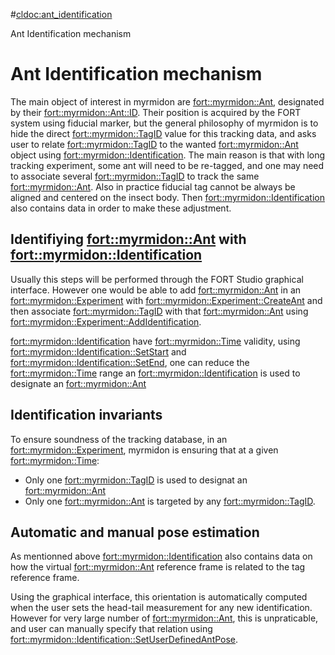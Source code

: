 #<cldoc:ant_identification>

Ant Identification mechanism

# Ant Identification mechanism

The main object of interest in myrmidon are <fort::myrmidon::Ant>, designated by their
<fort::myrmidon::Ant::ID>. Their position is acquired by the FORT
system using fiducial marker, but the general philosophy of myrmidon
is to hide the direct <fort::myrmidon::TagID> value for this tracking
data, and asks user to relate <fort::myrmidon::TagID> to the wanted
<fort::myrmidon::Ant> object using
<fort::myrmidon::Identification>. The main reason is that with long
tracking experiment, some ant will need to be re-tagged, and one may
need to associate several <fort::myrmidon::TagID> to track the same
<fort::myrmidon::Ant>. Also in practice fiducial tag cannot be always
be aligned and centered on the insect body. Then
<fort::myrmidon::Identification> also contains data in order to make
these adjustment.

## Identifiying <fort::myrmidon::Ant> with <fort::myrmidon::Identification>

Usually this steps will be performed through the FORT Studio graphical
interface. However one would be able to add <fort::myrmidon::Ant> in
an <fort::myrmidon::Experiment> with
<fort::myrmidon::Experiment::CreateAnt> and then associate
<fort::myrmidon::TagID> with that <fort::myrmidon::Ant> using
<fort::myrmidon::Experiment::AddIdentification>.

<fort::myrmidon::Identification> have <fort::myrmidon::Time> validity,
using <fort::myrmidon::Identification::SetStart> and
<fort::myrmidon::Identification::SetEnd>, one can reduce the
<fort::myrmidon::Time> range an <fort::myrmidon::Identification> is
used to designate an <fort::myrmidon::Ant>

## Identification invariants

To ensure soundness of the tracking database, in an
<fort::myrmidon::Experiment>, myrmidon is ensuring that at a given
<fort::myrmidon::Time>:

 * Only one <fort::myrmidon::TagID> is used to designat an <fort::myrmidon::Ant>
 * Only one <fort::myrmidon::Ant> is targeted by any <fort::myrmidon::TagID>.


## Automatic and manual pose estimation

As mentionned above <fort::myrmidon::Identification> also contains data on how the
virtual <fort::myrmidon::Ant> reference frame is related to the tag reference frame.

Using the graphical interface, this orientation is automatically
computed when the user sets the head-tail measurement for any new
identification. However for very large number of <fort::myrmidon::Ant>, this is
unpraticable, and user can manually specify that relation using
<fort::myrmidon::Identification::SetUserDefinedAntPose>.
